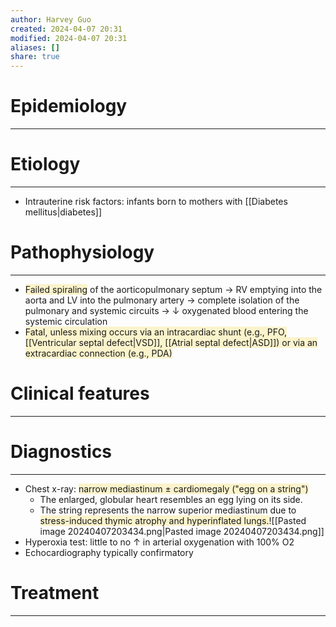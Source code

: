 ```yaml
---
author: Harvey Guo
created: 2024-04-07 20:31
modified: 2024-04-07 20:31
aliases: []
share: true
---
```

# Epidemiology
---


# Etiology
---
- Intrauterine risk factors: infants born to mothers with [[Diabetes mellitus|diabetes]]

# Pathophysiology
---
- <span style="background:rgba(240, 200, 0, 0.2)">Failed spiraling</span> of the aorticopulmonary septum → RV emptying into the aorta and LV into the pulmonary artery → complete isolation of the pulmonary and systemic circuits → ↓ oxygenated blood entering the systemic circulation
- <span style="background:rgba(240, 200, 0, 0.2)">Fatal, unless mixing occurs via an intracardiac shunt (e.g., PFO, [[Ventricular septal defect|VSD]], [[Atrial septal defect|ASD]]) or via an extracardiac connection (e.g., PDA)</span>

# Clinical features
---


# Diagnostics
---
- Chest x-ray: <span style="background:rgba(240, 200, 0, 0.2)">narrow mediastinum ± cardiomegaly ("egg on a string")</span>
	- The enlarged, globular heart resembles an egg lying on its side.
	- The string represents the narrow superior mediastinum due to <span style="background:rgba(240, 200, 0, 0.2)">stress-induced thymic atrophy and hyperinflated lungs.</span>![[Pasted image 20240407203434.png|Pasted image 20240407203434.png]]
- Hyperoxia test: little to no ↑ in arterial oxygenation with 100% O2
- Echocardiography typically confirmatory

# Treatment
---


